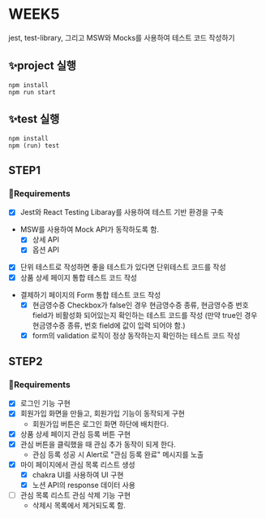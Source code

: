 # WEEK5

jest, test-library, 그리고 MSW와 Mocks를 사용하여 테스트 코드 작성하기

## ✨project 실행

```
npm install
npm run start
```

## ✨test 실행

```
npm install
npm (run) test
```

## STEP1

### 📜Requirements

- [x] Jest와 React Testing Libaray를 사용하여 테스트 기반 환경을 구축
- MSW를 사용하여 Mock API가 동작하도록 함.
  - [x] 상세 API
  - [x] 옵션 API
- [x] 단위 테스트로 작성하면 좋을 테스트가 있다면 단위테스트 코드를 작성
- [x] 상품 상세 페이지 통합 테스트 코드 작성
- 결제하기 페이지의 Form 통합 테스트 코드 작성
  - [x] 현금영수증 Checkbox가 false인 경우 현금영수증 종류, 현금영수증 번호 field가 비활성화 되어있는지 확인하는 테스트 코드를 작성 (만약 true인 경우 현금영수증 종류, 번호 field에 값이 입력 되어야 함.)
  - [x] form의 validation 로직이 정상 동작하는지 확인하는 테스트 코드 작성

## STEP2

### 📜Requirements

- [x] 로그인 기능 구현
- [x] 회원가입 화면을 만들고, 회원가입 기능이 동작되게 구현
  - 회원가입 버튼은 로그인 화면 하단에 배치한다.
- [x] 상품 상세 페이지 관심 등록 버튼 구현
- [x] 관심 버튼을 클릭했을 때 관심 추가 동작이 되게 한다.
  - 관심 등록 성공 시 Alert로 "관심 등록 완료" 메시지를 노출
- [x] 마이 페이지에서 관심 목록 리스트 생성
  - [x] chakra UI를 사용하여 UI 구현
  - [x] 노션 API의 response 데이터 사용
- [ ] 관심 목록 리스트 관심 삭제 기능 구현
  - 삭제시 목록에서 제거되도록 함.

